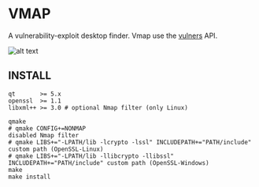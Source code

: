 # VMAP

A vulnerability-exploit desktop finder. Vmap use the [vulners](https://vulners.com/api/v3/) API.

![alt text](https://ibb.co/iLqyhF)

## INSTALL

```shell
qt       >= 5.x
openssl  >= 1.1
libxml++ >= 3.0 # optional Nmap filter (only Linux)
```

```shell
qmake
# qmake CONFIG+=NONMAP                                                      disabled Nmap filter
# qmake LIBS+="-LPATH/lib -lcrypto -lssl" INCLUDEPATH+="PATH/include"       custom path (OpenSSL-Linux)
# qmake LIBS+="-LPATH/lib -llibcrypto -llibssl" INCLUDEPATH+="PATH/include" custom path (OpenSSL-Windows)
make
make install
```

